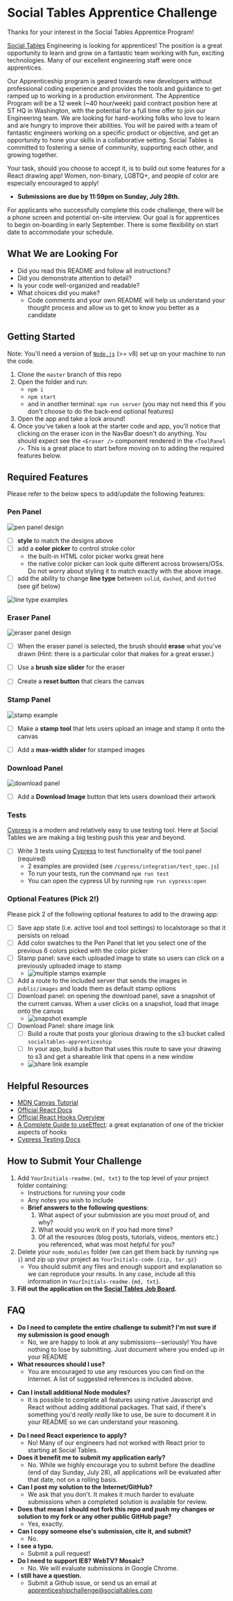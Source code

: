 # Social Tables Apprentice Challenge

Thanks for your interest in the Social Tables Apprentice Program!

[Social Tables](https://www.socialtables.com/) Engineering is looking for apprentices! The position is a great opportunity to learn and grow on a fantastic team working with fun, exciting technologies. Many of our excellent engineering staff were once apprentices.

Our Apprenticeship program is geared towards new developers without professional coding experience and provides the tools and guidance to get ramped up to working in a production environment. The Apprentice Program will be a 12 week (~40 hour/week) paid contract position here at ST HQ in Washington, with the potential for a full time offer to join our Engineering team.  We are looking for hard-working folks who love to learn and are hungry to improve their abilities. You will be paired with a team of fantastic engineers working on a specific product or objective, and get an opportunity to hone your skills in a collaborative setting. Social Tables is committed to fostering a sense of community, supporting each other, and growing together.

Your task, should you choose to accept it, is to build out some features for a React drawing app! Women, non-binary, LGBTQ+, and people of color are especially encouraged to apply!

- **Submissions are due by 11:59pm on Sunday, July 28th.**

For applicants who successfully complete this code challenge, there will be a phone screen and potential on-site interview. Our goal is for apprentices to begin on-boarding in early September. There is some flexibility on start date to accommodate your schedule.

## What We are Looking For
- Did you read this README and follow all instructions?
- Did you demonstrate attention to detail?
- Is your code well-organized and readable?
- What choices did you make?
  - Code comments and your own README will help us understand your thought process and allow us to get to know you better as a candidate

## Getting Started
Note: You'll need a version of [`Node.js`](https://nodejs.org/en/) (>= v8) set up on your machine to run the code.
1. Clone the `master` branch of this repo
2. Open the folder and run:
    - `npm i`
    - `npm start`
    - and in another terminal: `npm run server` (you may not need this if you don't choose to do the back-end optional features)
3. Open the app and take a look around!
4. Once you've taken a look at the starter code and app, you'll notice that clicking on the eraser icon in the NavBar doesn't do anything. You should expect see the `<Eraser />` component rendered in the `<ToolPanel />`. This is a great place to start before moving on to adding the required features below.

## Required Features
Please refer to the below specs to add/update the following features:
### Pen Panel
![pen panel design](public/images/readme/pen-panel.png)
- [ ] **style** to match the designs above
- [ ] add a **color picker** to control stroke color
  - the built-in HTML color picker works great here
  - the native color picker can look quite different across browsers/OSs. Do not worry about styling it to match exactly with the above image.
- [ ] add the ability to change **line type** between `solid`, `dashed`, and `dotted` (see gif below)

![line type examples](public/images/readme/line-type-example.gif)

### Eraser Panel
![eraser panel design](public/images/readme/eraser-panel.png)
- [ ] When the eraser panel is selected, the brush should **erase** what you've drawn (Hint: there is a particular color that makes for a great eraser.)
- [ ] Use a **brush size slider** for the eraser
- [ ] Create a **reset button** that clears the canvas


### Stamp Panel
![stamp example](public/images/readme/stamp-example.gif)
- [ ] Make a **stamp tool** that lets users upload an image and stamp it onto the canvas
- [ ] Add a **max-width slider** for stamped images


### Download Panel
![download panel](public/images/readme/download-panel.png)
- [ ] Add a **Download Image** button that lets users download their artwork

### Tests
[Cypress](https://www.cypress.io/) is a modern and relatively easy to use testing tool. Here at Social Tables we are making a big testing push this year and beyond.
- [ ] Write 3 tests using [Cypress](https://www.cypress.io/) to test functionality of the tool panel (required)
  - 2 examples are provided (see `/cypress/integration/test_spec.js`)
  - To run your tests, run the command `npm run test`
  - You can open the cypress UI by running `npm run cypress:open`

### Optional Features (Pick 2!)
Please pick 2 of the following optional features to add to the drawing app:
- [ ] Save app state (i.e. active tool and tool settings) to localstorage so that it persists on reload
- [ ] Add color swatches to the Pen Panel that let you select one of the previous 6 colors picked with the color picker
- [ ] Stamp panel: save each uploaded image to state so users can click on a previously uploaded image to stamp
    - ![multiple stamps example](public/images/readme/multiple-stamps-example.gif)
- [ ] Add a route to the included server that sends the images in `public/images` and loads them as default stamp options
- [ ] Download panel: on opening the download panel, save a snapshot of the current canvas. When a user clicks on a snapshot, load that image onto the canvas
    - ![snapshot example](public/images/readme/snapshot-example.gif)
- [ ] Download Panel: share image link
  - [ ] Build a route that posts your glorious drawing to the s3 bucket called `socialtables-apprenticeship`
  - [ ] In your app, build a button that uses this route to save your drawing to s3 and get a shareable link that opens in a new window
  - ![share link example](public/images/readme/share-drawing-example.gif)

## Helpful Resources
- [MDN Canvas Tutorial](https://developer.mozilla.org/en-US/docs/Web/API/Canvas_API/Tutorial)
- [Official React Docs](https://reactjs.org/docs/getting-started.html)
- [Official React Hooks Overview](https://reactjs.org/docs/hooks-overview.html)
- [A Complete Guide to useEffect](https://overreacted.io/a-complete-guide-to-useeffect/): a great explanation of one of the trickier aspects of hooks
- [Cypress Testing Docs](https://docs.cypress.io/guides/overview/why-cypress.html)

## How to Submit Your Challenge
1. Add `YourInitials-readme.{md, txt}` to the top level of your project folder containing:
   - Instructions for running your code
   - Any notes you wish to include
   - **Brief answers to the following questions**:
     1. What aspect of your submission are you most proud of, and why?
     2. What would you work on if you had more time?
     3. Of all the resources (blog posts, tutorials, videos, mentors etc.) you referenced, what was most helpful for you?
2. Delete your `node_modules` folder (we can get them back by running `npm i`) and zip up your project as `YourInitials-code.{zip, tar.gz}`
   - You should submit any files and enough support and explanation so we can reproduce your results. In any case, include all this information in `YourInitials-readme.{md, txt}`.
3. **Fill out the application on the [Social Tables Job Board](https://jobs.lever.co/socialtables/2a2eb002-1def-4eae-a617-21388f1eb84d).**

## FAQ
* **Do I need to complete the entire challenge to submit? I'm not sure if my submission is good enough**
  - No, we are happy to look at any submissions--seriously! You have nothing to lose by submitting. Just document where you ended up in your README
* **What resources should I use?**
  - You are encouraged to use any resources you can find on the Internet. A list of suggested references is included above.
- **Can I install additional Node modules?**
  - It is possible to complete all features using native Javascript and React without adding additional packages. That said, if there's something you'd _really really_ like to use, be sure to document it in your README so we can understand your reasoning.
* **Do I need React experience to apply?**
  - No! Many of our engineers had not worked with React prior to starting at Social Tables.
* **Does it benefit me to submit my application early?**
  - No. While we highly encourage you to submit before the deadline (end of day Sunday, July 28), all applications will be evaluated after that date, not on a rolling basis.
* **Can I post my solution to the Internet/GitHub?**
  - We ask that you don't. It makes it much harder to evaluate submissions when a completed solution is available for review.
* **Does that mean I should not fork this repo and push my changes or solution to my fork or any other public GitHub page?**
  - Yes, exactly.
* **Can I copy someone else's submission, cite it, and submit?**
  - No.
* **I see a typo.**
  - Submit a pull request!
* **Do I need to support IE8? WebTV? Mosaic?**
  - No. We will evaluate submissions in Google Chrome.
* **I still have a question.**
  - Submit a Github issue, or send us an email at apprenticeshipchallenge@socialtables.com

